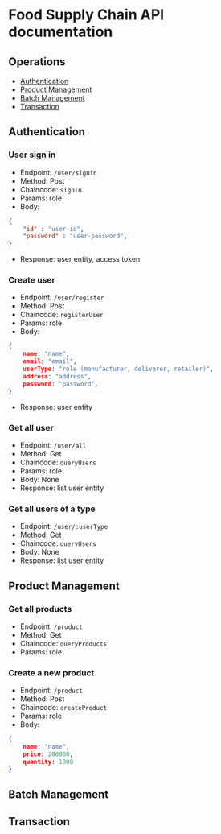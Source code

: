# Food Supply Chain API documentation

## Operations

- [Authentication](#authentication)
- [Product Management](#product-management)
- [Batch Management](#batch-management)
- [Transaction](#transaction)

## Authentication

### User sign in

- Endpoint: `/user/signin`
- Method: Post
- Chaincode: `signIn`
- Params: role
- Body:

```json
{
    "id" : "user-id",
    "password" : "user-password",
}
```

- Response: user entity, access token

### Create user

- Endpoint: `/user/register`
- Method: Post
- Chaincode: `registerUser`
- Params: role
- Body:

```json
{
    name: "name",
    email: "email",
    userType: "role (manufacturer, deliverer, retailer)",
    address: "address",
    password: "password",
}
```

- Response: user entity

### Get all user

- Endpoint: `/user/all`
- Method: Get
- Chaincode: `queryUsers`
- Params: role
- Body: None
- Response: list user entity

### Get all users of a type

- Endpoint: `/user/:userType`
- Method: Get
- Chaincode: `queryUsers`
- Body: None
- Response: list user entity

## Product Management

### Get all products

- Endpoint: `/product`
- Method: Get
- Chaincode: `queryProducts`
- Params: role

### Create a new product

- Endpoint: `/product`
- Method: Post
- Chaincode: `createProduct`
- Params: role
- Body:

```json
{
    name: "name",
    price: 200000,
    quantity: 1000
}
```

## Batch Management

## Transaction
